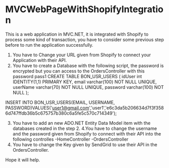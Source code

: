 # MVCWebPageWithShopifyIntegration
This is a web application in MVC.NET, it is integrated with Shopify to process some kind of transaction, you have to consider some previous step before to run the application successfully.

1. You have to Change your URL given from Shopify to connect your Application with their API.
2. You have to create a Database with the following script, the password is encrypted but you can access to the OrdersController with this password pass1
  CREATE TABLE BON_USR_USERS (
      idUser int IDENTITY(1,1) PRIMARY KEY,
      email varchar(100) NOT NULL UNIQUE,
      userName varchar(70) NOT NULL UNIQUE,
      password varchar(100) NOT NULL
  );

  INSERT INTO BON_USR_USERS(EMAIL, USERNAME, PASSWORD)VALUES('user1@gmail.com','user1','e6c3da5b206634d7f3f3586d747ffdb36b5c675757b380c6a5fe5c570c714349');

3. You have to add an new ADO.NET Entity Data Model item with the databases created in the step 2.
4.You have to change the username and the password given from Shopify to connect with their API into the following controlles
  -HomeController
  -OrdersController
5. You have to change the Key given by SendGrid to use their API in the OrdersController.

Hope it will help.
